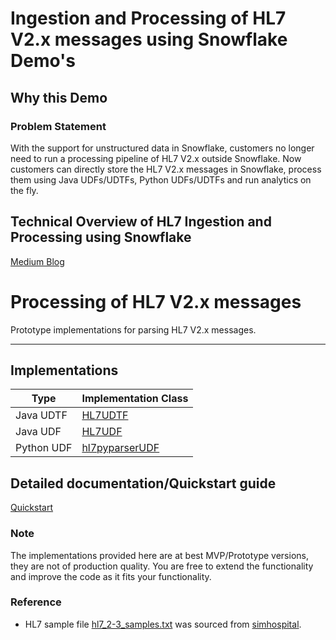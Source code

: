 # Ingestion and Processing of HL7 V2.x messages using Snowflake Demo's

## Why this Demo
### Problem Statement
With the support for unstructured data in Snowflake, customers no longer need to run a processing pipeline of HL7 V2.x outside Snowflake. Now customers can directly store the HL7 V2.x messages in Snowflake, process them using Java UDFs/UDTFs, Python UDFs/UDTFs and run analytics on the fly. 


## Technical Overview of HL7 Ingestion and Processing using Snowflake

[Medium Blog](https://medium.com/snowflake/hl7-ingestion-and-processing-architectural-patterns-with-snowflake-3703b8c08ea4)

# Processing of HL7 V2.x messages

Prototype implementations for parsing HL7 V2.x messages.

---
## Implementations

| Type          | Implementation Class                                                             | 
|---------------|----------------------------------------------------------------------------------|
| Java UDTF     | [HL7UDTF](./src/main/java/com/snowflake/labs/hl7/HL7UDTF.java)                   |
| Java UDF      | [HL7UDF](./src/main/java/com/snowflake/labs/hl7/HL7UDF.java)                     |
| Python UDF    | [hl7pyparserUDF](./src/main/python/hl7pyparserUDF.py)                            |


## Detailed documentation/Quickstart guide
[Quickstart](doc/hl7/ProcessingHL7V2MessageswithSnowflake-PuPrFeatures.md)


### Note 
The implementations provided here are at best MVP/Prototype versions, they are not of
production quality. You are free to extend the functionality and improve the code as it fits your functionality.

### Reference
- HL7 sample file [hl7_2-3_samples.txt](src/test/data/hl7/hl7_2-3_samples.txt) was sourced from [simhospital](https://github.com/google/simhospital/blob/master/docs/sample.md).

